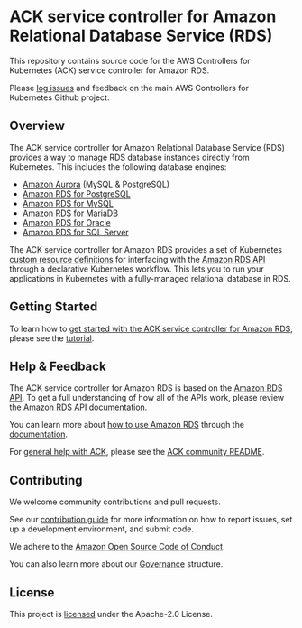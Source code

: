 # ACK service controller for Amazon Relational Database Service (RDS)

This repository contains source code for the AWS Controllers for Kubernetes (ACK) service controller for Amazon RDS.

Please [log issues](https://github.com/aws-controllers-k8s/community/issues) and feedback on the main AWS Controllers for Kubernetes Github project.

## Overview

The ACK service controller for Amazon Relational Database Service (RDS) provides a way to manage RDS database instances directly from Kubernetes. This includes the following database engines:

* [Amazon Aurora](https://aws.amazon.com/rds/aurora/) (MySQL & PostgreSQL)
* [Amazon RDS for PostgreSQL](https://aws.amazon.com/rds/postgresql/)
* [Amazon RDS for MySQL](https://aws.amazon.com/rds/mysql/)
* [Amazon RDS for MariaDB](https://aws.amazon.com/rds/mariadb/)
* [Amazon RDS for Oracle](https://aws.amazon.com/rds/oracle/)
* [Amazon RDS for SQL Server](https://aws.amazon.com/rds/sqlserver/)

The ACK service controller for Amazon RDS provides a set of Kubernetes [custom resource definitions](https://kubernetes.io/docs/concepts/extend-kubernetes/api-extension/custom-resources/) for interfacing with the [Amazon RDS API](https://docs.aws.amazon.com/AmazonRDS/latest/APIReference/) through a declarative Kubernetes workflow. This lets you to run your applications in Kubernetes with a fully-managed relational database in RDS.

## Getting Started

To learn how to [get started with the ACK service controller for Amazon RDS](https://aws-controllers-k8s.github.io/community/docs/tutorials/rds-example/), please see the [tutorial](https://aws-controllers-k8s.github.io/community/docs/tutorials/rds-example/).

## Help & Feedback

The ACK service controller for Amazon RDS is based on the [Amazon RDS API](https://docs.aws.amazon.com/AmazonRDS/latest/APIReference/). To get a full understanding of how all of the APIs work, please review the [Amazon RDS API documentation](https://docs.aws.amazon.com/AmazonRDS/latest/APIReference/).

You can learn more about [how to use Amazon RDS](https://docs.aws.amazon.com/rds/index.html) through the [documentation](https://docs.aws.amazon.com/rds/index.html).

For [general help with ACK](https://github.com/aws-controllers-k8s/community#help--feedback), please see the [ACK community README](https://github.com/aws-controllers-k8s/community#help--feedback).


## Contributing

We welcome community contributions and pull requests.

See our [contribution guide](https://github.com/aws-controllers-k8s/rds-controller/blob/main/CONTRIBUTING.md) for more information on how to report issues, set up a development environment, and submit code.

We adhere to the [Amazon Open Source Code of Conduct](https://aws.github.io/code-of-conduct).

You can also learn more about our [Governance](https://github.com/aws-controllers-k8s/rds-controller/blob/main/GOVERNANCE.md) structure.

## License

This project is [licensed](https://github.com/aws-controllers-k8s/rds-controller/blob/main/LICENSE) under the Apache-2.0 License.
